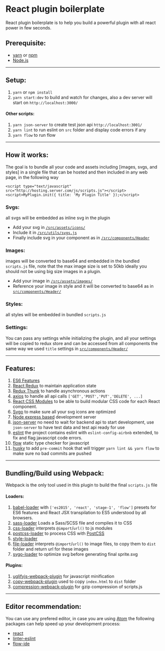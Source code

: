 # React plugin boilerplate

React plugin boilerplate is to help you build a powerful plugin with all react power in few seconds.

## Prerequisite:

* [yarn](https://yarnpkg.com/en/) or [npm](https://www.npmjs.com/)
* [Node.js](https://nodejs.org/en/)

---

## Setup:

1. `yarn` or `npm install`
2. `yarn start:dev` to build and watch for changes, also a dev server will start on `http://localhost:3000/`

#### Other scripts:
1. `yarn json-server` to create test json api `http://localhost:3001/`
2. `yarn lint` to run eslint on `src` folder and display code errors if any
3. `yarn flow` to run flow

---

## How it works:

The goal is to bundle all your code and assets including [images, svgs, and styles] in a single file that can be hosted and then included in any web page, in the following way

```
<script type="text/javascript" src="http://hosting.server.com/js/scripts.js"></script>
<script>MyPlugin.init({ title: 'My Plugin Title' });</script>
```

### Svgs:
all svgs will be embedded as inline svg in the plugin

* Add your svg in [`/src/assets/icons/`](/src/assets/icons)
* Include it in  [`/src/utils/svgs.js`](/src/utils/svgs.js)
* Finally include svg in your component as in [`/src/components/Header`](/src/components/Header/index.js)

### Images:
images will be converted to base64 and embedded in the bundled `scripts.js` file, note that the max image size is set to 50kb ideally you should not be using big size images in a plugin.

* Add your image in [`/src/assets/images/`](/src/assets/images)
* Reference your image in style and it will be converted to base64 as in [`src/components/Header/`](src/components/Header/header.scss)

### Styles:
all styles will be embedded in bundled `scripts.js`

### Settings:
You can pass any settings while initializing the plugin, and all your settings will be copied to redux store and can be accessed from all components the same way we used `title` settings in [`src/components/Header/`](/src/components/Header/index.js)

---

## Features:

1. [ES6 Features](http://es6-features.org/#Constants)
2. [React Redux](https://github.com/reactjs/react-redux) to maintain application state
3. [Redux Thunk](https://github.com/gaearon/redux-thunk) to handle asynchronous actions
4. [axios](https://github.com/axios/axios) to handle all api calls `['GET','POST','PUT','DELETE', ...]`
5. [React CSS Modules](https://github.com/gajus/react-css-modules) to be able to build modular CSS code for each React component.
6. [Svgo](https://github.com/svg/svgo) to make sure all your svg icons are optimized
7. [Node express based](https://expressjs.com/) development server
8. [json-server](https://github.com/typicode/json-server) no need to wait for backend api to start development, use `json-server` to have test data and test api ready for use
9. [eslint](https://github.com/airbnb/javascript/tree/master/packages/eslint-config-airbnb) the project contains eslint with `eslint-config-airbnb` extended, to fix and flag javascript code errors.
10. [flow](https://flow.org/en/) static type checker for javascript
11. [husky](https://github.com/typicode/husky) to add `pre-commit` hook that will trigger `yarn lint && yarn flow` to make sure no bad commits are pushed

---

## Bundling/Build using Webpack:

Webpack is the only tool used in this plugin to build the final `scripts.js` file

#### Loaders:
1. [babel-loader](https://github.com/babel/babel-loader) with `['es2015', 'react', 'stage-1', 'flow']` presets for ES6 features and React JSX transpilation to ES5 understood by all browsers.
2. [sass-loader](https://github.com/webpack-contrib/sass-loader) Loads a Sass/SCSS file and compiles it to CSS
3. [css-loader](https://github.com/webpack-contrib/css-loader) interprets `@import`/`url()` to js modules
4. [postcss-loader](https://github.com/postcss/postcss-loader) to process CSS with [PostCSS](http://postcss.org/)
5. [style-loader](https://github.com/webpack-contrib/style-loader)
6. [file-loader](https://github.com/webpack-contrib/file-loader) interprets `@import`/`url()` to image files, to copy them to `dist` folder and return url for these images
7. [svgo-loader](https://github.com/rpominov/svgo-loader) to optimize svg before generating final sprite.svg

#### Plugins:
1. [uglifyjs-webpack-plugin](https://github.com/webpack-contrib/uglifyjs-webpack-plugin) for javascript minification
2. [copy-webpack-plugin](https://github.com/webpack-contrib/copy-webpack-plugin) used to copy `index.html` to `dist` folder
3. [compression-webpack-plugin](https://github.com/webpack-contrib/compression-webpack-plugin) for gzip compression of scripts.js

---

## Editor recommendation:

You can use any prefered editor, in case you are using [Atom](https://atom.io/) the following packages can help speed up your development process:

* [react](https://atom.io/packages/react)
* [linter-eslint](https://atom.io/packages/linter-eslint)
* [flow-ide](https://atom.io/packages/flow-ide)
